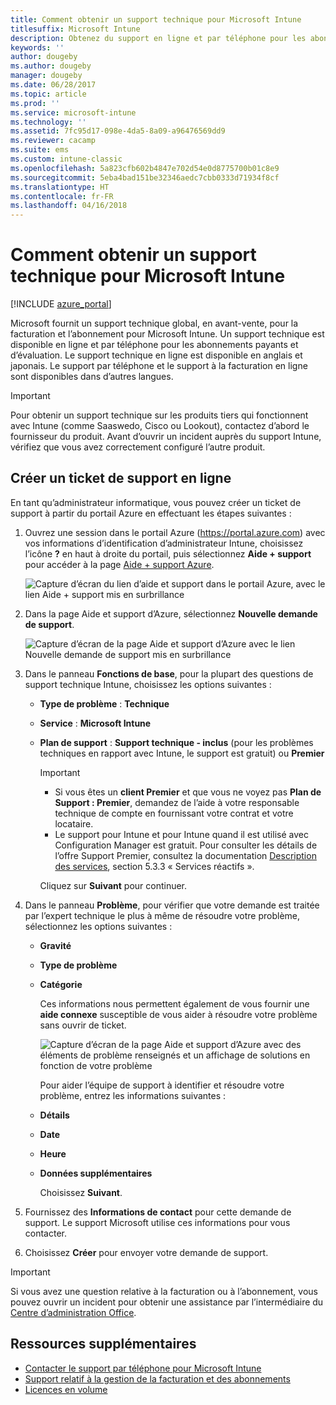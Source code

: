 ```yaml
---
title: Comment obtenir un support technique pour Microsoft Intune
titlesuffix: Microsoft Intune
description: Obtenez du support en ligne et par téléphone pour les abonnements d’essai gratuit et payants de Microsoft Intune.
keywords: ''
author: dougeby
ms.author: dougeby
manager: dougeby
ms.date: 06/28/2017
ms.topic: article
ms.prod: ''
ms.service: microsoft-intune
ms.technology: ''
ms.assetid: 7fc95d17-098e-4da5-8a09-a96476569dd9
ms.reviewer: cacamp
ms.suite: ems
ms.custom: intune-classic
ms.openlocfilehash: 5a823cfb602b4847e702d54e0d8775700b01c8e9
ms.sourcegitcommit: 5eba4bad151be32346aedc7cbb0333d71934f8cf
ms.translationtype: HT
ms.contentlocale: fr-FR
ms.lasthandoff: 04/16/2018
---
```

# <a name="how-to-get-support-for-microsoft-intune"></a>Comment obtenir un support technique pour Microsoft Intune

[!INCLUDE [azure_portal](./includes/note-for-both-portals.md)]

Microsoft fournit un support technique global, en avant-vente, pour la facturation et l’abonnement pour Microsoft Intune. Un support technique est disponible en ligne et par téléphone pour les abonnements payants et d’évaluation. Le support technique en ligne est disponible en anglais et japonais. Le support par téléphone et le support à la facturation en ligne sont disponibles dans d’autres langues.

>[!IMPORTANT]
> Pour obtenir un support technique sur les produits tiers qui fonctionnent avec Intune (comme Saaswedo, Cisco ou Lookout), contactez d’abord le fournisseur du produit. Avant d’ouvrir un incident auprès du support Intune, vérifiez que vous avez correctement configuré l’autre produit.

## <a name="create-an-online-support-ticket"></a>Créer un ticket de support en ligne

En tant qu’administrateur informatique, vous pouvez créer un ticket de support à partir du portail Azure en effectuant les étapes suivantes :

1. Ouvrez une session dans le portail Azure (<https://portal.azure.com>) avec vos informations d’identification d’administrateur Intune, choisissez l’icône <strong>?</strong> en haut à droite du portail, puis sélectionnez <strong>Aide + support</strong> pour accéder à la page [Aide + support Azure](https://ms.portal.azure.com/#blade/Microsoft_Azure_Support/HelpAndSupportBlade/overview).

    ![Capture d’écran du lien d’aide et support dans le portail Azure, avec le lien Aide + support mis en surbrillance](./media/azure-get-support.png)

2. Dans la page Aide et support d’Azure, sélectionnez **Nouvelle demande de support**.

    ![Capture d’écran de la page Aide et support d’Azure avec le lien Nouvelle demande de support mis en surbrillance](./media/azure-support-ticket-link.png)

3. Dans le panneau **Fonctions de base**, pour la plupart des questions de support technique Intune, choisissez les options suivantes :
   - **Type de problème** : **Technique**
   - **Service** : **Microsoft Intune**
   - **Plan de support** : **Support technique - inclus** (pour les problèmes techniques en rapport avec Intune, le support est gratuit) ou **Premier**
    
     >[!IMPORTANT]
     >- Si vous êtes un **client Premier** et que vous ne voyez pas **Plan de Support : Premier**, demandez de l’aide à votre responsable technique de compte en fournissant votre contrat et votre locataire.
     >- Le support pour Intune et pour Intune quand il est utilisé avec Configuration Manager est gratuit. Pour consulter les détails de l’offre Support Premier, consultez la documentation [Description des services](https://enterprise.microsoft.com/en-us/services/services-list/), section 5.3.3 « Services réactifs ».

     Cliquez sur **Suivant** pour continuer.

4. Dans le panneau **Problème**, pour vérifier que votre demande est traitée par l’expert technique le plus à même de résoudre votre problème, sélectionnez les options suivantes :

   - **Gravité**
   - **Type de problème**
   - **Catégorie**

     Ces informations nous permettent également de vous fournir une **aide connexe** susceptible de vous aider à résoudre votre problème sans ouvrir de ticket.

     ![Capture d’écran de la page Aide et support d’Azure avec des éléments de problème renseignés et un affichage de solutions en fonction de votre problème](./media/support-need-solutions.png)

     Pour aider l’équipe de support à identifier et résoudre votre problème, entrez les informations suivantes :
    
   - **Détails**
   - **Date**
   - **Heure**
   - **Données supplémentaires**

     Choisissez **Suivant**.

5. Fournissez des **Informations de contact** pour cette demande de support. Le support Microsoft utilise ces informations pour vous contacter.
6. Choisissez **Créer** pour envoyer votre demande de support.

>[!IMPORTANT]
>Si vous avez une question relative à la facturation ou à l’abonnement, vous pouvez ouvrir un incident pour obtenir une assistance par l’intermédiaire du [Centre d’administration Office](https://portal.office.com/Support/SupportEntry.aspx).

## <a name="additional-resources"></a>Ressources supplémentaires
- [Contacter le support par téléphone pour Microsoft Intune](phone-support-contact.md)
- [Support relatif à la gestion de la facturation et des abonnements](https://support.office.com/article/Contact-Office-365-for-business-support-Admin-Help-32a17ca7-6fa0-4870-8a8d-e25ba4ccfd4b)
- [Licences en volume](http://go.microsoft.com/fwlink/p/?LinkID=282015)
